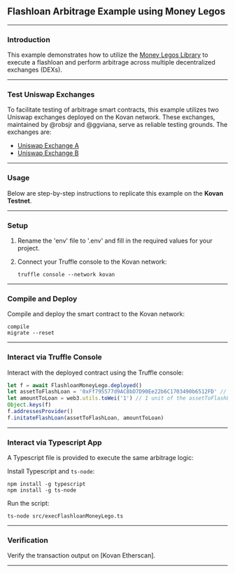 ## Flashloan Arbitrage Example using Money Legos

---

### Introduction

This example demonstrates how to utilize the [Money Legos Library](https://money-legos.studydefi.com/#/) to execute a flashloan and perform arbitrage across multiple decentralized exchanges (DEXs).

---

### Test Uniswap Exchanges

To facilitate testing of arbitrage smart contracts, this example utilizes two Uniswap exchanges deployed on the Kovan network. These exchanges, maintained by @robsjr and @ggviana, serve as reliable testing grounds. The exchanges are:

* [Uniswap Exchange A](https://kovan-uniswap.netlify.app/swap)
* [Uniswap Exchange B](https://kovan-uniswap2.netlify.app/swap)

---

### Usage

Below are step-by-step instructions to replicate this example on the **Kovan Testnet**.

---

### Setup

1. Rename the 'env' file to '.env' and fill in the required values for your project.

2. Connect your Truffle console to the Kovan network:
   ```
   truffle console --network kovan
   ```

---

### Compile and Deploy

Compile and deploy the smart contract to the Kovan network:

```
compile
migrate --reset
```

---

### Interact via Truffle Console

Interact with the deployed contract using the Truffle console:

```javascript
let f = await FlashloanMoneyLego.deployed()
let assetToFlashLoan = '0xFf795577d9AC8bD7D90Ee22b6C1703490b6512FD' // DAI
let amountToLoan = web3.utils.toWei('1') // 1 unit of the assetToFlashLoan (DAI)
Object.keys(f)
f.addressesProvider()
f.initateFlashLoan(assetToFlashLoan, amountToLoan)
```

---

### Interact via Typescript App

A Typescript file is provided to execute the same arbitrage logic:

Install Typescript and `ts-node`:

```
npm install -g typescript
npm install -g ts-node
```

Run the script:

```
ts-node src/execFlashloanMoneyLego.ts
```

---

### Verification

Verify the transaction output on [Kovan Etherscan].

---
